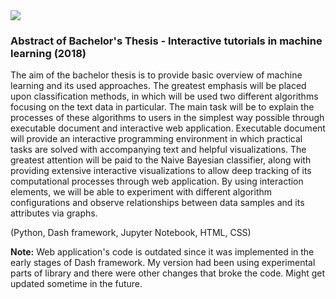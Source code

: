 <img src="https://github.com/FrizzLi/Machine-Learning/blob/master/image_dash_app.jpg"/>  

### Abstract of Bachelor's Thesis - Interactive tutorials in machine learning (2018)
The aim of the bachelor thesis is to provide basic overview of machine learning and its used
approaches. The greatest emphasis will be placed upon classification methods, in which will be
used two different algorithms focusing on the text data in particular. The main task will be to
explain the processes of these algorithms to users in the simplest way possible through executable
document and interactive web application. Executable document will provide an interactive
programming environment in which practical tasks are solved with accompanying text and helpful
visualizations. The greatest attention will be paid to the Naive Bayesian classifier, along with
providing extensive interactive visualizations to allow deep tracking of its computational processes
through web application. By using interaction elements, we will be able to experiment with
different algorithm configurations and observe relationships between data samples and its attributes
via graphs.  

(Python, Dash framework, Jupyter Notebook, HTML, CSS)  
  
<b>Note:</b> Web application's code is outdated since it was implemented in the early stages of Dash framework. My version had been using experimental parts of library and there were other changes that broke the code. Might get updated sometime in the future.

<!--- old description
### 2018 - Interactive tutorials in machine learning (bachelor thesis) 
Tutorial was created with interactive environment - Jupyter Notebook, in which fundamentals of machine learning were explained using two diﬀerent algorithms. Along with this tutorial, I have implemented interactive web application providing extensive interactive visualizations to allow deeper tracking of Naive Bayesian text classiﬁcation process. Using interactive elements it is able to experiment with diﬀerent algorithm conﬁgurations and observe relationships between data samples and its attributes via graphs. 
Used technologies: Python, HTML, CSS, Dash framework, Jupyter Notebook, Visual Studio Code 
-->

